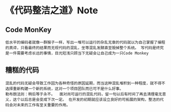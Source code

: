 # 《代码整洁之道》Note
## Code MonKey
    低水平的编码者就像一群猴子一样，写出一堆可以运行的杂乱无章的代码就以为自己掌握了编程的真谛，只看最终的结果而无视代码的混乱，坐等混乱发酵直至毁掉整个系统。 写代码是终究是一件需要考虑长远的事情，目光短浅只顾当下无疑会让自己成为一只Code Monkey
## 糟糕的代码
    混乱的代码无疑会导致工作因为各种奇怪的原因延期，而当这种混乱堆积到一种程度，就不得不选择重新构建一个新的系统，这对一个项目团队而已可不是什么好事。
    勒布朗法则：稍后等于永不。  面对尚可运行的混乱代码，留一句以后有时间了再去清理毫无意义，这个以后总是会变成下次一定。 在开发的初期就应该设立良好的可拓展的架构，整洁的代码会对未来的工作有至关重要的作用。
